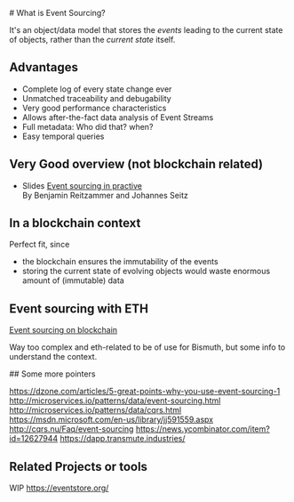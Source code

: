 # What is Event Sourcing?

It's an object/data model that stores the *events* leading to the current state of objects, rather than the *current state* itself.

## Advantages

* Complete log of every state change ever  
* Unmatched traceability and debugability
* Very good performance characteristics
* Allows after-the-fact data analysis of Event Streams
* Full metadata: Who did that? when?
* Easy temporal queries

## Very Good overview (not blockchain related)

* Slides [Event sourcing in practive](http://ookami86.github.io/event-sourcing-in-practice/)  
  By Benjamin Reitzammer and Johannes Seitz
  
## In a blockchain context

Perfect fit, since  
* the blockchain ensures the immutability of the events  
* storing the current state of evolving objects would waste enormous amount of (immutable) data  

## Event sourcing with ETH

[Event sourcing on blockchain](https://softwaremill.com/event-sourcing-on-blockchain/)

Way too complex and eth-related to be of use for Bismuth, but some info to understand the context.

## Some more pointers

https://dzone.com/articles/5-great-points-why-you-use-event-sourcing-1
http://microservices.io/patterns/data/event-sourcing.html
http://microservices.io/patterns/data/cqrs.html
https://msdn.microsoft.com/en-us/library/jj591559.aspx
http://cqrs.nu/Faq/event-sourcing
https://news.ycombinator.com/item?id=12627944
https://dapp.transmute.industries/

## Related Projects or tools

WIP
https://eventstore.org/
